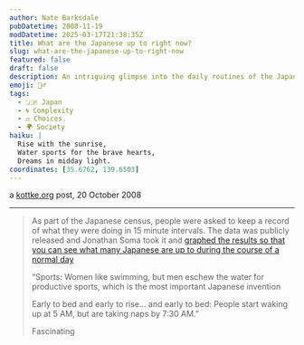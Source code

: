 ```yaml
---
author: Nate Barksdale
pubDatetime: 2008-11-19
modDatetime: 2025-03-17T21:38:35Z
title: What are the Japanese up to right now?
slug: what-are-the-japanese-up-to-right-now
featured: false
draft: false
description: An intriguing glimpse into the daily routines of the Japanese population, as captured by the census data. "As part of the Japanese census, people were asked to keep a record of what they were doing in 15 minute intervals. The data was publicly released and Jonathan Soma took it and graphed the results so that you can see what many Japanese are up to during the course of a normal day."
emoji: 🏃‍♂️
tags:
  - 🇯🇵 Japan
  - 🌀 Complexity
  - ⚖️ Choices
  - 🌍 Society
haiku: |
  Rise with the sunrise,  
  Water sports for the brave hearts,  
  Dreams in midday light.
coordinates: [35.6762, 139.6503]
---
```


a [kottke.org](http://www.kottke.org/08/10/what-are-the-japanese-up-to-right-now) post, 20 October 2008

---

> As part of the Japanese census, people were asked to keep a record of what they were doing in 15 minute intervals. The data was publicly released and Jonathan Soma took it and [graphed the results so that you can see what many Japanese are up to during the course of a normal day](http://www.xoxosoma.com/tokyo-tuesday/)
>
> “Sports: Women like swimming, but men eschew the water for productive sports, which is the most important Japanese invention
>
> Early to bed and early to rise… and early to bed: People start waking up at 5 AM, but are taking naps by 7:30 AM.”
>
> Fascinating
